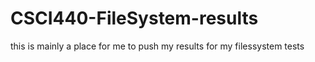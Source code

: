 # CSCI440-FileSystem-results
this is mainly a place for me to push my results for my filessystem tests

